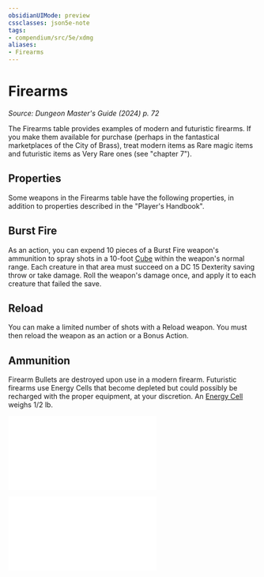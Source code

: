 ```yaml
---
obsidianUIMode: preview
cssclasses: json5e-note
tags:
- compendium/src/5e/xdmg
aliases:
- Firearms
---
```

# Firearms
*Source: Dungeon Master's Guide (2024) p. 72* 

The Firearms table provides examples of modern and futuristic firearms. If you make them available for purchase (perhaps in the fantastical marketplaces of the City of Brass), treat modern items as Rare magic items and futuristic items as Very Rare ones (see "chapter 7").

## Properties

Some weapons in the Firearms table have the following properties, in addition to properties described in the "Player's Handbook".

## Burst Fire

As an action, you can expend 10 pieces of a Burst Fire weapon's ammunition to spray shots in a 10-foot [Cube](/3-Mechanics/CLI/variant-rules/cube-area-of-effect-xphb.md) within the weapon's normal range. Each creature in that area must succeed on a DC 15 Dexterity saving throw or take damage. Roll the weapon's damage once, and apply it to each creature that failed the save.

## Reload

You can make a limited number of shots with a Reload weapon. You must then reload the weapon as an action or a Bonus Action.

## Ammunition

Firearm Bullets are destroyed upon use in a modern firearm. Futuristic firearms use Energy Cells that become depleted but could possibly be recharged with the proper equipment, at your discretion. An [Energy Cell](/3-Mechanics/CLI/items/energy-cell-xdmg.md) weighs 1/2 lb.

![Firearms](/3-Mechanics/CLI/tables/firearms-xdmg.md)

![Firearms](/3-Mechanics/CLI/tables/firearms-xdmg.md)